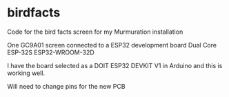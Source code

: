 # birdfacts
Code for the bird facts screen for my Murmuration installation

One GC9A01 screen connected to a ESP32 development board Dual Core ESP-32S ESP32-WROOM-32D

I have the board selected as a DOIT ESP32 DEVKIT V1 in Arduino and this is working well. 


Will need to change pins for the new PCB

